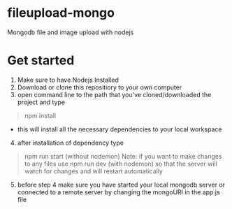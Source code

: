 # fileupload-mongo
Mongodb file and image upload with nodejs

# Get started
1. Make sure to have Nodejs Installed
2. Download or clone this repositiory to your own computer
3. open command line to the path that you've cloned/downloaded the project and type
  > npm install
  - this will install all the necessary dependencies to your local workspace
4. after installation of dependency type
  > npm run start (without nodemon)
  Note: if you want to make changes to any files use
  > npm run dev (with nodemon)
  so that the server will watch for changes and will restart automatically
  
5. before step 4 make sure you have started your local mongodb server or connected to a remote server by changing the mongoURI in the app.js file

